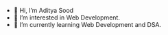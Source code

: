 - 👋 Hi, I’m Aditya Sood
- 👀 I’m interested in Web Development.
- 🌱 I’m currently learning Web Development and DSA.


<!---
AdityaSood10/AdityaSood10 is a ✨ special ✨ repository because its `README.md` (this file) appears on your GitHub profile.
You can click the Preview link to take a look at your changes.
--->
